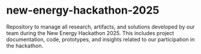 # new-energy-hackathon-2025
Repository to manage all research, artifacts, and solutions developed by our team during the New Energy Hackathon 2025. This includes project documentation, code, prototypes, and insights related to our participation in the hackathon.
